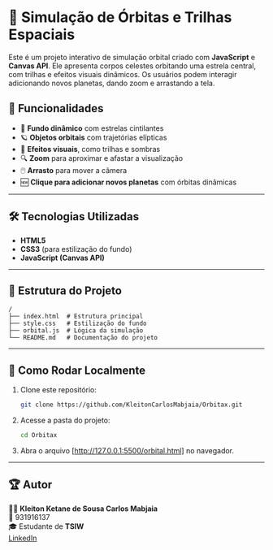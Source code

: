 # 🌌 Simulação de Órbitas e Trilhas Espaciais

Este é um projeto interativo de simulação orbital criado com **JavaScript** e **Canvas API**. Ele apresenta corpos celestes orbitando uma estrela central, com trilhas e efeitos visuais dinâmicos. Os usuários podem interagir adicionando novos planetas, dando zoom e arrastando a tela.

## 🚀 Funcionalidades
- 🌠 **Fundo dinâmico** com estrelas cintilantes
- 🪐 **Objetos orbitais** com trajetórias elípticas
- 🎨 **Efeitos visuais**, como trilhas e sombras
- 🔍 **Zoom** para aproximar e afastar a visualização
- 🖱️ **Arrasto** para mover a câmera
- 🆕 **Clique para adicionar novos planetas** com órbitas dinâmicas

---

## 🛠️ Tecnologias Utilizadas
- **HTML5**
- **CSS3** (para estilização do fundo)
- **JavaScript (Canvas API)**

---

## 📂 Estrutura do Projeto
```
/
├── index.html  # Estrutura principal
├── style.css   # Estilização do fundo
├── orbital.js  # Lógica da simulação
└── README.md   # Documentação do projeto
```

---

## 🚀 Como Rodar Localmente
1. Clone este repositório:
   ```bash
   git clone https://github.com/KleitonCarlosMabjaia/Orbitax.git
   ```
2. Acesse a pasta do projeto:
   ```bash
   cd Orbitax
   ```
3. Abra o arquivo [http://127.0.0.1:5500/orbital.html] no navegador.

---

## 🏆 Autor
👨‍💻 **Kleiton Ketane de Sousa Carlos Mabjaia**  
📧 931916137  
🎓 Estudante de **TSIW**  
[LinkedIn](https://linkedin.com/in/KleitonMabjaia)

